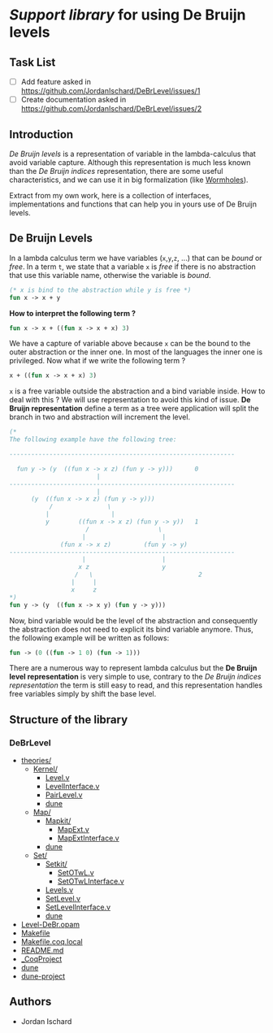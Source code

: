 # _Support library_ for using De Bruijn levels

## Task List

- [ ] Add feature asked in https://github.com/JordanIschard/DeBrLevel/issues/1
- [ ] Create documentation asked in https://github.com/JordanIschard/DeBrLevel/issues/2

## Introduction

_De Bruijn levels_ is a representation of variable in the lambda-calculus that avoid variable capture. Although this representation is much less known than the _De Bruijn indices_ representation, there are some useful characteristics, and we can use it in big formalization (like [Wormholes](https://github.com/sail-pl/tji/tree/clean_branch/formalisations/Wormholes "github link")).

Extract from my own work, here is a collection of interfaces, implementations and functions that can help you in yours use of De Bruijn levels.
<!--
## Documentation

Here is the current version of the [documentation](/home/lifo/Bureau/Doctorat/[GIT]_tji/formalisations/DeBrLevel/doc/html/toc.html "current documentation"). This doc is generated by [coqdoc](https://coq.inria.fr/refman/using/tools/coqdoc.html "official documentation of Coq") with the extension [coqdocjs](https://github.com/coq-community/coqdocjs "github of coqdocjs").
-->
## De Bruijn Levels

In a lambda calculus term we have variables (`x`,`y`,`z`, ...) that can be _bound_ or _free_. In a term `t`, we state that a variable `x` is _free_ if there is no abstraction that use this variable name, otherwise the variable is _bound_.

```ocaml
(* x is bind to the abstraction while y is free *)
fun x -> x + y
```

__How to interpret the following term ?__

```ocaml
fun x -> x + ((fun x -> x + x) 3)
```

We have a capture of variable above because `x` can be the bound to the outer abstraction or the inner one. In most of the languages the inner one is privileged. Now what if we write the following term ?

```ocaml
x + ((fun x -> x + x) 3)
```

`x` is a free variable outside the abstraction and a bind variable inside. How to deal with this ? We will use representation to avoid this kind of issue. __De Bruijn representation__ define a term as a tree were application will split the branch in two and abstraction will increment the level.

```ocaml
(*
The following example have the following tree:

--------------------------------------------------------------

  fun y -> (y  ((fun x -> x z) (fun y -> y)))      0
                        |
--------------------------------------------------------------
                        |
      (y  ((fun x -> x z) (fun y -> y)))           
           /               \                      
          |                 |
          y        ((fun x -> x z) (fun y -> y))   1
                     /                   \
                    |                     |
              (fun x -> x z)         (fun y -> y)  
--------------------------------------------------------------
                    |                     |
                   x z                    y
                  /   \                             2
                 |     |
                 x     z
*)
fun y -> (y  ((fun x -> x y) (fun y -> y)))
```

Now, bind variable would be the level of the abstraction and consequently the abstraction does not need to explicit its bind variable anymore. Thus, the following example will be written as follows:

```ocaml
fun -> (0 ((fun -> 1 0) (fun -> 1)))
```

There are a numerous way to represent lambda calculus but the __De Bruijn level representation__ is very simple to use, contrary to the _De Bruijn indices representation_ the term is still easy to read, and this representation handles free variables simply by shift the base level.
<!--
## Updates

### February 28, 2024

We simplify the use of map by adding `Make` module for each possible `Map`. On top of that, a new map with basic keys and leveled data is implemented.

Here are the details:

- [MapLevelInterface](theories/Interface/MapLevelInterface.v) has new interfaces named `ShiftValidMapDETInterface`, `StrongShiftValidMapDETInterface`, `ShiftValidFullMapDETInterface` and `StrongShiftValidFullMapDETInterface`. Those maps have basic keys and leveled data. The only requirement on __keys__ is that __they have to be ordered__.
- An implementation of two among the four new interfaces are findable in [MapETLevel](theories/Implementation/MapETLevel.v)
- For an easier use of map modules, `Make` modules are findable in [MapETLevel](theories/Implementation/MapETLevel.v). Those `Make` modules only ask the key type and the data type.
- Internal module `OP.P` in `Map` is now directly included in the main module when instantiated with a `Make` module.
- __Removing `MapOTLevel` and its interface__.

### February 23, 2024

`Map` interfaces and implementations required elements that implemented `OrderedType`. For an easier use of its, this required property has been weakened and now requires `EqualityType`. Thus, there is modification mainly in `Map` interfaces and implementations but also in the `Level` interface and the `PairLevel` implementation.
On top of that, most of the module type names for `Map` have _changed_.

Here are the details:

- `MapLevel` is now split in two files [MapETLevel](theories/Implementation/MapETLevel.v) and [MapOTLevel](theories/Implementation/MapOTLevel.v) as follows:
  - [MapETLevel](theories/Implementation/MapETLevel.v) contains all implementation with data that implements `EqualityType`
  - [MapOTLevel](theories/Implementation/MapOTLevel.v) contains all implementation with data that implements `OrderedType`
- `MapOT` and `MapOTInterface` are now [MapExt](theories/Mapkit/MapExt.v) and [MapExtInterface](theories/Mapkit/MapExtInterface.v)
- [LevelInterface](theories/Interface/LevelInterface.v) contains new module types for elements that implements `DecidableType` and `EqualityType`. Also, the __minimum constraint for elements__ that used those module types are now the constraint of `EqualityType`.
- In [MapETLevel](theories/Implementation/MapETLevel.v), [MapOTLevel](theories/Implementation/MapOTLevel.v), [MapLevelInterface](theories/Interface/MapLevelInterface.v), [SetLevelInterface](theories/Interface/SetLevelInterface.v) and [SetLevel](theories/Implementation/SetLevel.v), the extension name __`WithLeibniz`__ is now contracted in __`WL`__
- In [PairLevel](theories/Implementation/PairLevel.v), there is now several implementations for `EqualityType` and `OrderedType` elements
- In [MapOTLevel](theories/Implementation/MapOTLevel.v) and [MapLevelInterface](theories/Interface/MapLevelInterface.v), the extension name __`Data`__ is now contracted in __`D`__
- Documentation is not updated for now
-->
## Structure of the library

### DeBrLevel

- [theories/](theories)
  - [Kernel/](theories/Kernel)
    - [Level.v](theories/Kernel/Level.v)
    - [LevelInterface.v](theories/Kernel/LevelInterface.v)
    - [PairLevel.v](theories/Kernel/PairLevel.v)
    - [dune](theories/Kernel/dune)
  - [Map/](theories/Map)
    - [Mapkit/](theories/Map/Mapkit)
      - [MapExt.v](theories/Map/Mapkit/MapExt.v)
      - [MapExtInterface.v](theories/Map/Mapkit/MapExtInterface.v)
    - [dune](theories/Map/dune)
  - [Set/](theories/Set)
    - [Setkit/](theories/Set/Setkit)
      - [SetOTwL.v](theories/Set/Setkit/SetOTwL.v)
      - [SetOTwLInterface.v](theories/Set/Setkit/SetOTwLInterface.v)
    - [Levels.v](theories/Set/Levels.v)
    - [SetLevel.v](theories/Set/SetLevel.v)
    - [SetLevelInterface.v](theories/Set/SetLevelInterface.v)
    - [dune](theories/Set/dune)
- [Level-DeBr.opam](Level-DeBr.opam)
- [Makefile](Makefile)
- [Makefile.coq.local](Makefile.coq.local)
- [README.md](README.md)
- [_CoqProject](_CoqProject)
- [dune](dune)
- [dune-project](dune-project)

## Authors

- Jordan Ischard
